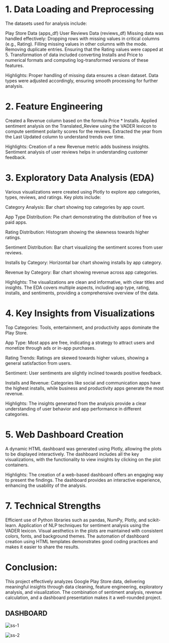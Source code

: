 


# 1. Data Loading and Preprocessing
The datasets used for analysis include:

Play Store Data (apps_df)
User Reviews Data (reviews_df)
Missing data was handled effectively:
Dropping rows with missing values in critical columns (e.g., Rating).
Filling missing values in other columns with the mode.
Removing duplicate entries.
Ensuring that the Rating values were capped at 5.
Transformation of data included converting Installs and Price to numerical formats and computing log-transformed versions of these features.

Highlights:
Proper handling of missing data ensures a clean dataset.
Data types were adjusted accordingly, ensuring smooth processing for further analysis.


# 2. Feature Engineering
Created a Revenue column based on the formula Price * Installs.
Applied sentiment analysis on the Translated_Review using the VADER lexicon to compute sentiment polarity scores for the reviews.
Extracted the year from the Last Updated column to understand trends over time.

Highlights:
Creation of a new Revenue metric adds business insights.
Sentiment analysis of user reviews helps in understanding customer feedback.

# 3. Exploratory Data Analysis (EDA)
Various visualizations were created using Plotly to explore app categories, types, reviews, and ratings. Key plots include:

Category Analysis: Bar chart showing top categories by app count.

App Type Distribution: Pie chart demonstrating the distribution of free vs paid apps.

Rating Distribution: Histogram showing the skewness towards higher ratings.

Sentiment Distribution: Bar chart visualizing the sentiment scores from user reviews.

Installs by Category: Horizontal bar chart showing installs by app category.

Revenue by Category: Bar chart showing revenue across app categories.

Highlights:
The visualizations are clean and informative, with clear titles and insights.
The EDA covers multiple aspects, including app type, rating, installs, and sentiments, providing a comprehensive overview of the data.

# 4. Key Insights from Visualizations

Top Categories: Tools, entertainment, and productivity apps dominate the Play Store.

App Type: Most apps are free, indicating a strategy to attract users and monetize through ads or in-app purchases.

Rating Trends: Ratings are skewed towards higher values, showing a general satisfaction from users.

Sentiment: User sentiments are slightly inclined towards positive feedback.

Installs and Revenue: Categories like social and communication apps have the highest installs, while business and productivity apps generate the most revenue.

Highlights:
The insights generated from the analysis provide a clear understanding of user behavior and app performance in different categories.

# 5. Web Dashboard Creation
A dynamic HTML dashboard was generated using Plotly, allowing the plots to be displayed interactively.
The dashboard includes all the key visualizations, with the functionality to view insights by clicking on the plot containers.

Highlights:
The creation of a web-based dashboard offers an engaging way to present the findings.
The dashboard provides an interactive experience, enhancing the usability of the analysis.


# 7. Technical Strengths
Efficient use of Python libraries such as pandas, NumPy, Plotly, and scikit-learn.
Application of NLP techniques for sentiment analysis using the VADER lexicon.
Visual aesthetics in the plots are maintained with consistent colors, fonts, and background themes.
The automation of dashboard creation using HTML templates demonstrates good coding practices and makes it easier to share the results.

# Conclusion:
This project effectively analyzes Google Play Store data, delivering meaningful insights through data cleaning, feature engineering, exploratory analysis, and visualization. The combination of sentiment analysis, revenue calculation, and a dashboard presentation makes it a well-rounded project. 

## DASHBOARD

![ss-1](https://github.com/user-attachments/assets/9f09770f-f3d1-4600-994f-08dd26ffca51)

![ss-2](https://github.com/user-attachments/assets/14c25d13-1108-48f7-95f1-b3356efe296a)
